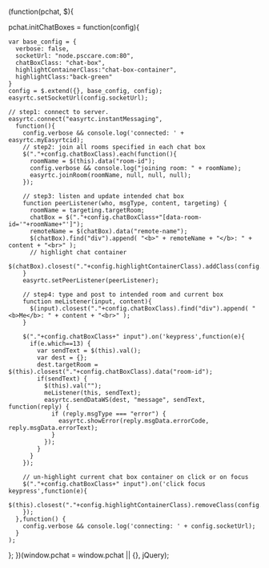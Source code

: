 (function(pchat, $){
  
  pchat.initChatBoxes = function(config){
    
    var base_config = {
      verbose: false,
      socketUrl: "node.psccare.com:80",
      chatBoxClass: "chat-box",
	  highlightContainerClass:"chat-box-container",
	  highlightClass:"back-green"
    }
    config = $.extend({}, base_config, config);
    easyrtc.setSocketUrl(config.socketUrl);

    // step1: connect to server.
    easyrtc.connect("easyrtc.instantMessaging", 
      function(){
        config.verbose && console.log('connected: ' + easyrtc.myEasyrtcid);
        // step2: join all rooms specified in each chat box
        $("."+config.chatBoxClass).each(function(){
          roomName = $(this).data("room-id");
          config.verbose && console.log("joining room: " + roomName);
          easyrtc.joinRoom(roomName, null, null, null);
        });

        // step3: listen and update intended chat box
        function peerListener(who, msgType, content, targeting) {
          roomName = targeting.targetRoom;
          chatBox = $("."+config.chatBoxClass+"[data-room-id='"+roomName+"']");
          remoteName = $(chatBox).data("remote-name");
          $(chatBox).find("div").append( "<b>" + remoteName + "</b>: " + content + "<br>" );
		  // highlight chat container
		  $(chatBox).closest("."+config.highlightContainerClass).addClass(config.highlightClass);
        }
        easyrtc.setPeerListener(peerListener);

        // step4: type and post to intended room and current box
        function meListener(input, content){
          $(input).closest("."+config.chatBoxClass).find("div").append( "<b>Me</b>: " + content + "<br>" );
        }

        $("."+config.chatBoxClass+" input").on('keypress',function(e){
          if(e.which==13) {
            var sendText = $(this).val();
            var dest = {};
            dest.targetRoom = $(this).closest("."+config.chatBoxClass).data("room-id");
            if(sendText) {
              $(this).val("");
              meListener(this, sendText);
              easyrtc.sendDataWS(dest, "message", sendText, function(reply) {
                if (reply.msgType === "error") {
                  easyrtc.showError(reply.msgData.errorCode, reply.msgData.errorText);
                }
              });
            }
          }
        });
		
		// un-highlight current chat box container on click or on focus
		$("."+config.chatBoxClass+" input").on('click focus keypress',function(e){
			$(this).closest("."+config.highlightContainerClass).removeClass(config.highlightClass);
		});
      },function() { 
        config.verbose && console.log('connecting: ' + config.socketUrl);
      }
    );
  };
})(window.pchat = window.pchat || {}, jQuery);

